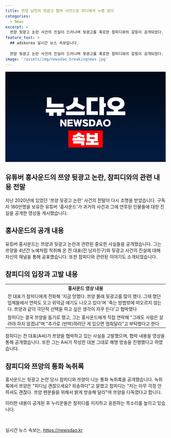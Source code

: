 ```yaml
---
title: 쯔양 남친의 뒷광고 협박 사건으로 피디에게 누명 썼다
categories:
  - News
excerpt: >
  쯔양 뒷광고 논란 사건의 진실이 드러나며 뒷광고를 폭로한 참피디와의 갈등이 공개되었다. 이에 홍사운드가 공개한 영상에서는 쯔양의 착취와 협박, 참피디의 도움 등의 내용이 밝혀졌다. 녹취록으로는 참피디가 쯔양을 다독이며 사건의 실마리를 찾는 과정이 드러났고, 이로 인해 누리꾼들은 참피디를 지지하는 목소리를 냈다. 후원과 응원이 이어지고 있는 가운데, 이 사건은 논란을 빚었던 인물들 간의 관계와 갈등을 다시 조명하고 있다.
feature_text: >
  ## adskorea 실시간 뉴스 속보입니다.

  쯔양 뒷광고 논란 사건의 진실이 드러나며 뒷광고를 폭로한 참피디와의 갈등이 공개되었다. 이에 홍사운드가 공개한 영상에서는 쯔양의 착취와 협박, 참피디의 도움 등의 내용이 밝혀졌다. 녹취록으로는 참피디가 쯔양을 다독이며 사건의 실마리를 찾는 과정이 드러났고, 이로 인해 누리꾼들은 참피디를 지지하는 목소리를 냈다. 후원과 응원이 이어지고 있는 가운데, 이 사건은 논란을 빚었던 인물들 간의 관계와 갈등을 다시 조명하고 있다.
image: '/assets/img/newsdao_breakingnews.jpg'
---
```


<p><img src="/assets/img/newsdao_breakingnews.jpg" alt="adskorea 속보" /></p>

<h2>유튜버 홍사운드의 쯔양 뒷광고 논란, 참피디와의 관련 내용 전말</h2>

<p data-ke-size="size16">지난 2020년에 있었던 '쯔양 뒷광고 논란' 사건의 전말이 다시 조명을 받았습니다. 구독자 180만명을 보유한 유튜버 '홍사운드'가 과거의 사건과 그에 연루된 인물들에 대한 진실을 공개한 영상을 게시했습니다.</p>

<h2 data-ke-size="size26">홍사운드의 공개 내용</h2>

<p data-ke-size="size16">유튜버 홍사운드는 쯔양과 뒷광고 논란과 관련된 중요한 사실들을 공개했습니다. 그는 쯔양을 4년간 노예처럼 착취해 온 전 대표(전 남자친구)와 뒷광고 사건의 진실에 대해 자신의 채널을 통해 공표했습니다. 또한 참피디와 관련된 이야기도 소개되었습니다.</p>

<h2 data-ke-size="size26">참피디의 입장과 고발 내용</h2>

<table>
  <tr>
    <td style="text-align: center; height: 17px;"><b>홍사운드 영상 내용</b></td>
  </tr>
  <tr>
    <td>전 대표가 참피디에게 전화해 '지금 망했다. 쯔양 몰래 뒷광고를 많이 했다. 그때 했던 업체들에서 연락도 오고 위약금 얘기도 나오고 있다'며 '죽는 방법밖에 떠오르지 않는다. 쯔양과 같이 극단적 선택을 하고 싶은 생각이 자꾸 든다'고 협박했다</td>
  </tr>
  <tr>
    <td>참피디는 결국 쯔양을 돕기로 했고, 그는 홍사운드에게 직접 연락해 "그래도 사람은 살려야 하지 않겠냐"며 "추가로 (반박)하려던 게 있으면 멈춰달라"고 부탁했다고 한다</td>
  </tr>
</table>

<p data-ke-size="size16">참피디는 전 대표(A씨)가 쯔양을 협박하고 있는 사실을 고발했으며, 협박 내용을 영상을 통해 공개했습니다. 또한 그는 A씨가 작성한 대본 그대로 해명 방송을 진행했다고 하였습니다.</p>

<h2 data-ke-size="size26">참피디와 쯔양의 통화 녹취록</h2>

<p data-ke-size="size16">홍사운드는 뒷광고 논란 당시 참피디와 쯔양이 나눈 통화 녹취록을 공개했습니다. 녹취록에서 쯔양은 "피디님 괜찮으세요? 죄송하다"고 말했고 참피디는 "저는 아무 걱정 안 하셔도 괜찮다. 쯔양 팬분들을 위해서 밝게 방송해 달라"며 쯔양을 다독였다고 합니다.</p>

<p data-ke-size="size16">이러한 내용이 공개된 후 누리꾼들은 참피디를 지지하고 응원하는 목소리를 높이고 있습니다.</p>

<p data-ke-size="size16">&nbsp;</p>
실시간 뉴스 속보는, <a href="https://newsdao.kr" rel="dofollow">https://newsdao.kr</a>


